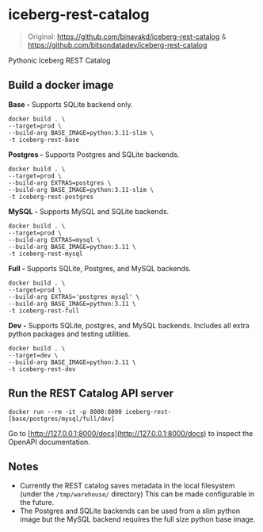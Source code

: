 # iceberg-rest-catalog

> Original: https://github.com/binayakd/iceberg-rest-catalog & https://github.com/bitsondatadev/iceberg-rest-catalog

Pythonic Iceberg REST Catalog

## Build a docker image

**Base -** Supports SQLite backend only.

```
docker build . \
--target=prod \
--build-arg BASE_IMAGE=python:3.11-slim \
-t iceberg-rest-base
```

**Postgres -** Supports Postgres and SQLite backends.

```
docker build . \
--target=prod \
--build-arg EXTRAS=postgres \
--build-arg BASE_IMAGE=python:3.11-slim \
-t iceberg-rest-postgres
```

**MySQL -** Supports MySQL and SQLite backends.

```
docker build . \
--target=prod \
--build-arg EXTRAS=mysql \
--build-arg BASE_IMAGE=python:3.11 \
-t iceberg-rest-mysql
```

**Full -** Supports SQLite, Postgres, and MySQL backends.

```
docker build . \
--target=prod \
--build-arg EXTRAS='postgres mysql' \
--build-arg BASE_IMAGE=python:3.11 \
-t iceberg-rest-full
```

**Dev -** Supports SQLite, postgres, and MySQL backends. Includes all extra python packages and testing utilities.

```
docker build . \
--target=dev \
--build-arg BASE_IMAGE=python:3.11 \
-t iceberg-rest-dev
```

## Run the REST Catalog API server

```
docker run --rm -it -p 8000:8000 iceberg-rest-[base/postgres/mysql/full/dev]
```

Go to [http://127.0.0.1:8000/docs](http://127.0.0.1:8000/docs) to inspect the OpenAPI documentation.

## Notes

- Currently the REST catalog saves metadata in the local filesystem (under the `/tmp/warehouse/` directory)
  This can be made configurable in the future.
- The Postgres and SQLite backends can be used from a slim python image but the MySQL backend requires the full size python base image.
